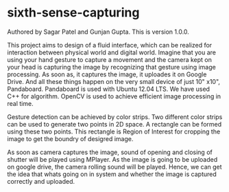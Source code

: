 sixth-sense-capturing
=====================
Authored by Sagar Patel and Gunjan Gupta.
This is version 1.0.0.

This project aims to design of a fluid interface, which can be realized for interaction between physical world and digital world. Imagine that you are using your hand gesture to capture a movement and the camera kept on your head is capturing the image by recognizing that gesture using image processing. As soon as, it captures the image, it uploades it on Google Drive. And all these things happen on the very small device of just 10" x10", Pandaboard. Pandaboard is used with Ubuntu 12.04 LTS. We have used C++ for algorithm. OpenCV is used to achieve efficient image processing in real time.

Gesture detection can be achieved by color strips. Two different color strips can be used to generate two points in 2D space. A rectangle can be formed using these two points. This rectangle is Region of Interest for cropping the image to get the boundry of desigred image.

As soon as camera captures the image, sound of opening and closing of shutter will be played using MPlayer. As the image is going to be uploaded on google drive, the camera rolling sound will be played. Hence, we can get the idea that whats going on in system and whether the image is captured correctly and uploaded.
